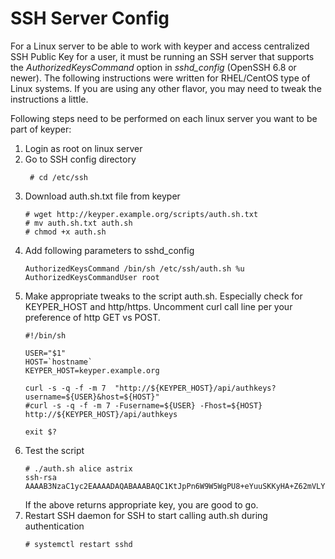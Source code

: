 # SSH Server Config
For a Linux server to be able to work with keyper and access centralized SSH Public Key for a user, it must be running an SSH server that supports the *AuthorizedKeysCommand* option in *sshd_config* (OpenSSH 6.8 or newer). The following instructions were written for RHEL/CentOS type of Linux systems. If you are using any other flavor, you may need to tweak the instructions a little.

Following steps need to be performed on each linux server you want to be part of keyper:
1. Login as root on linux server
2. Go to SSH config directory
    ```console
     # cd /etc/ssh
     ```
3. Download auth.sh.txt file from keyper
    ```console
    # wget http://keyper.example.org/scripts/auth.sh.txt
    # mv auth.sh.txt auth.sh
    # chmod +x auth.sh
    ```
4. Add following parameters to sshd_config
    ```console
    AuthorizedKeysCommand /bin/sh /etc/ssh/auth.sh %u 
    AuthorizedKeysCommandUser root
    ```
5. Make appropriate tweaks to the script auth.sh. Especially check for KEYPER_HOST and http/https. Uncomment curl call line per your preference of http GET vs POST.
    ```
    #!/bin/sh

    USER="$1"
    HOST=`hostname`
    KEYPER_HOST=keyper.example.org

    curl -s -q -f -m 7  "http://${KEYPER_HOST}/api/authkeys?username=${USER}&host=${HOST}"
    #curl -s -q -f -m 7 -Fusername=${USER} -Fhost=${HOST} http://${KEYPER_HOST}/api/authkeys

    exit $?
    ```
6. Test the script
    ```console
    # ./auth.sh alice astrix
    ssh-rsa AAAAB3NzaC1yc2EAAAADAQABAAABAQC1KtJpPn6W9W5WgPU8+eYuuSKKyHA+Z62mVLYp50Ch/MMTUSxcFF/V1H81CStU4OrPv/pUxpHtqSDeTCMbVtTmP0Bbc5V7rCYQVgfhTB7CzKAwnfJSfJGY/JoJLCrC4kt40PMwyXTHiOKkrs4tOHiv7GIT4aZI/wmVPrg8x6oBFRgfCl1TQVgeSQl2kAnjkUHEsq2CsnZR9mKIJ31CWzeHLotYHNg82jmgylCWUsl6Pd5eigObUtk0j6Vnjn7FUKwSmffhEPInU1K+IzYMdFe1QElTSO7X+IOjedQZ2Y8nt3U9N9WPyd7FK13Sn8Ij22CIMmTuvfNXv/H4ja9vF0Ob
    ```
    If the above returns appropriate key, you are good to go.
7. Restart SSH daemon for SSH to start calling auth.sh during authentication
    ```console
    # systemctl restart sshd
    ```